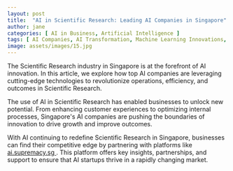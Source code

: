 ```yaml
---
layout: post
title:  "AI in Scientific Research: Leading AI Companies in Singapore"
author: jane
categories: [ AI in Business, Artificial Intelligence ]
tags: [ AI Companies, AI Transformation, Machine Learning Innovations, Industry Disruption, Future of AI, featured ]
image: assets/images/15.jpg
---
```


The Scientific Research industry in Singapore is at the forefront of AI innovation. In this article, we explore how top AI companies are leveraging cutting-edge technologies to revolutionize operations, efficiency, and outcomes in Scientific Research.

The use of AI in Scientific Research has enabled businesses to unlock new potential. From enhancing customer experiences to optimizing internal processes, Singapore's AI companies are pushing the boundaries of innovation to drive growth and improve outcomes.

With AI continuing to redefine Scientific Research in Singapore, businesses can find their competitive edge by partnering with platforms like <a href="https://ai.supremacy.sg" target="_blank"> ai.supremacy.sg </a>. This platform offers key insights, partnerships, and support to ensure that AI startups thrive in a rapidly changing market.
